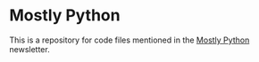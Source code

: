 Mostly Python
===

This is a repository for code files mentioned in the [Mostly Python](https://mostlypython.substack.com) newsletter.

